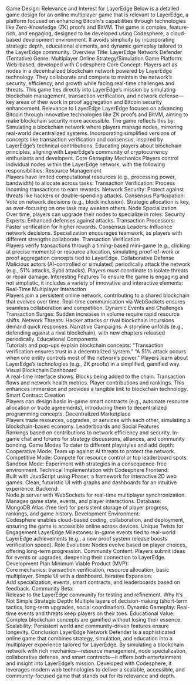 Game Design: Relevance and Interest for LayerEdge
Below is a detailed game design for an online multiplayer game that is relevant to LayerEdge, a platform focused on enhancing Bitcoin's capabilities through technologies like Zero-Knowledge (ZK) proofs and BitVM. The game is complex, feature-rich, and engaging, designed to be developed using Codesphere, a cloud-based development environment. It avoids simplicity by incorporating strategic depth, educational elements, and dynamic gameplay tailored to the LayerEdge community.
Overview
Title: LayerEdge Network Defender (Tentative)
Genre: Multiplayer Online Strategy/Simulation Game
Platform: Web-based, developed with Codesphere
Core Concept: Players act as nodes in a decentralized blockchain network powered by LayerEdge technology. They collaborate and compete to maintain the network’s security, efficiency, and growth while facing real-time challenges and threats.
This game ties directly into LayerEdge’s mission by simulating blockchain management, transaction verification, and network defense—key areas of their work in proof aggregation and Bitcoin security enhancement.
Relevance to LayerEdge
LayerEdge focuses on advancing Bitcoin through innovative technologies like ZK proofs and BitVM, aiming to make blockchain security more accessible. The game reflects this by:
Simulating a blockchain network where players manage nodes, mirroring real-world decentralized systems.
Incorporating simplified versions of concepts like transaction verification and consensus, inspired by LayerEdge’s technical contributions.
Educating players about blockchain principles, aligning with LayerEdge’s community of cryptocurrency enthusiasts and developers.
Core Gameplay Mechanics
Players control individual nodes within the LayerEdge network, with the following responsibilities:
Resource Management  
Players have limited computational resources (e.g., processing power, bandwidth) to allocate across tasks:
Transaction Verification: Process incoming transactions to earn rewards.
Network Security: Protect against threats like hackers or double-spending attacks.
Consensus Participation: Vote on network decisions (e.g., block inclusion).
Strategic allocation is key, as over-focusing on one task may weaken others.
Node Specialization  
Over time, players can upgrade their nodes to specialize in roles:
Security Experts: Enhanced defenses against attacks.
Transaction Processors: Faster verification for higher rewards.
Consensus Leaders: Influence network decisions.
Specialization encourages teamwork, as players with different strengths collaborate.
Transaction Verification  
Players verify transactions through a timing-based mini-game (e.g., clicking at precise moments) or resource allocation, simulating proof-of-work or proof aggregation concepts tied to LayerEdge.
Collaborative Defense  
Malicious actors (AI-controlled or simulated) periodically attack the network (e.g., 51% attacks, Sybil attacks). Players must coordinate to isolate threats or repair damage.
Interesting Features
To ensure the game is engaging and not simplistic, it includes a variety of innovative and interactive elements:
Real-Time Multiplayer Interaction  
Players join a persistent online network, contributing to a shared blockchain that evolves over time.
Real-time communication via WebSockets ensures seamless collaboration and competition.
Dynamic Events and Challenges  
Transaction Surges: Sudden increases in volume require rapid resource shifts.
Network Threats: Hacker attacks or rival blockchain incursions demand quick responses.
Narrative Campaigns: A storyline unfolds (e.g., defending against a rival blockchain), with new chapters released periodically.
Educational Components  
Tutorials and pop-ups explain blockchain concepts:
“Transaction verification ensures trust in a decentralized system.”
“A 51% attack occurs when one entity controls most of the network’s power.”
Players learn about LayerEdge’s technologies (e.g., ZK proofs) in a simplified, gamified way.
Visual Blockchain Dashboard  
A real-time interface shows:
Blocks being added to the chain.
Transaction flows and network health metrics.
Player contributions and rankings.
This enhances immersion and provides a tangible link to blockchain technology.
Smart Contract Creation  
Players can design basic in-game smart contracts (e.g., automate resource allocation or trade agreements), introducing them to decentralized programming concepts.
Decentralized Marketplace  
Players trade resources, upgrades, or services with each other, simulating a blockchain-based economy.
Leaderboards and Social Features  
Rankings based on contributions to network efficiency and security.
In-game chat and forums for strategy discussions, alliances, and community bonding.
Game Modes
To cater to different playstyles and add depth:
Cooperative Mode: Team up against AI threats to protect the network.
Competitive Mode: Compete for resource control or top leaderboard spots.
Sandbox Mode: Experiment with strategies in a consequence-free environment.
Technical Implementation with Codesphere
Frontend:  
Built with JavaScript using Phaser, a framework for interactive 2D web games.
Clean, futuristic UI with graphs and dashboards for an intuitive experience.
Backend:  
Node.js server with WebSockets for real-time multiplayer synchronization.
Manages game state, events, and player interactions.
Database:  
MongoDB Atlas (free tier) for persistent storage of player progress, rankings, and game history.
Development Environment:  
Codesphere enables cloud-based coding, collaboration, and deployment, ensuring the game is accessible online across devices.
Unique Twists for Engagement
LayerEdge Milestones: In-game events tied to real-world LayerEdge achievements (e.g., a new proof system release boosts verification speed).
Role Evolution: Nodes evolve based on player choices, offering long-term progression.
Community Content: Players submit ideas for events or upgrades, deepening their connection to LayerEdge.
Development Plan
Minimum Viable Product (MVP):  
Core mechanics: transaction verification, resource allocation, basic multiplayer.
Simple UI with a dashboard.
Iterative Expansion:  
Add specialization, events, smart contracts, and leaderboards based on feedback.
Community Beta:  
Release to the LayerEdge community for testing and refinement.
Why It’s Not Simple
Strategic Depth: Multiple layers of decision-making (short-term tactics, long-term upgrades, social coordination).
Dynamic Gameplay: Real-time events and threats keep players on their toes.
Educational Value: Complex blockchain concepts are gamified without losing their essence.
Scalability: Persistent world and community-driven features ensure longevity.
Conclusion
LayerEdge Network Defender is a sophisticated online game that combines strategy, simulation, and education into a multiplayer experience tailored for LayerEdge. By simulating a blockchain network with rich mechanics—resource management, node specialization, collaborative defense, and smart contracts—it offers both entertainment and insight into LayerEdge’s mission. Developed with Codesphere, it leverages modern web technologies to deliver a scalable, accessible, and community-focused game that stands out for its relevance and depth.
